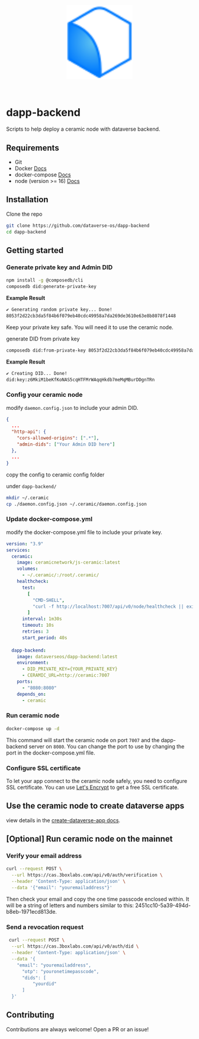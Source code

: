 <br/>
<p align="center">
<a href=" " target="_blank">
<img src="https://raw.githubusercontent.com/dataverse-os/create-dataverse-app/main/logo.svg" width="180" alt="Dataverse logo">
</a >
</p >
<br/>

# dapp-backend

Scripts to help deploy a ceramic node with dataverse backend.

## Requirements
- Git
- Docker [Docs](https://docs.docker.com/get-docker/)
- docker-compose [Docs](https://docs.docker.com/compose/install/)
- node (version >= 16) [Docs](https://nodejs.org/en/download/)

## Installation
Clone the repo

```bash
git clone https://github.com/dataverse-os/dapp-backend
cd dapp-backend
```

## Getting started

### Generate private key and Admin DID

```bash
npm install -g @composedb/cli
composedb did:generate-private-key
```
**Example Result**
```bash
✔ Generating random private key... Done!
8053f2d22cb3da5f84b6f079eb40cdc49958a7da269de3610e63e8b8078f1448
```

Keep your private key safe. You will need it to use the ceramic node.

generate DID from private key
```bash
composedb did:from-private-key 8053f2d22cb3da5f84b6f079eb40cdc49958a7da269de3610e63e8b8078f1448
```

**Example Result**
```bash
✔ Creating DID... Done!
did:key:z6MkiM1beKfKoNAS5cqHTFMrWAqqHkdb7meMqMBurDDgnTRn
```

### Config your ceramic node
modify ```daemon.config.json``` to include your admin DID.
```json
{
  ...
  "http-api": {
    "cors-allowed-origins": [".*"],
    "admin-dids": ["Your Admin DID here"]
  },
  ...
}

```

copy the config to ceramic config folder

under ```dapp-backend/```
```bash
mkdir ~/.ceramic
cp ./daemon.config.json ~/.ceramic/daemon.config.json
```

### Update docker-compose.yml

modify the docker-compose.yml file to include your private key.
```YAML
version: "3.9"
services:
  ceramic:
    image: ceramicnetwork/js-ceramic:latest
    volumes:
      - ~/.ceramic/:/root/.ceramic/
    healthcheck:
      test:
        [
          "CMD-SHELL",
          "curl -f http://localhost:7007/api/v0/node/healthcheck || exit 1"
        ]
      interval: 1m30s
      timeout: 10s
      retries: 3
      start_period: 40s

  dapp-backend:
    image: dataverseos/dapp-backend:latest
    environment:
      - DID_PRIVATE_KEY={YOUR_PRIVATE_KEY}
      - CERAMIC_URL=http://ceramic:7007
    ports:
      - "8080:8080"
    depends_on:
      - ceramic

```

### Run ceramic node

```bash
docker-compose up -d
```
This command will start the ceramic node on port `7007` and the dapp-backend server on `8080`. You can change the port to use by changing the port in the docker-compose.yml file.


### Configure SSL certificate
To let your app connect to the ceramic node safely, you need to configure SSL certificate. You can use [Let's Encrypt](https://letsencrypt.org/) to get a free SSL certificate.

## Use the ceramic node to create dataverse apps

view details in the [create-dataverse-app docs](https://github.com/dataverse-os/create-dataverse-app#readme).


## [Optional] Run ceramic node on the mainnet

### Verify your email address

```bash
curl --request POST \
  --url https://cas.3boxlabs.com/api/v0/auth/verification \
  --header 'Content-Type: application/json' \
  --data '{"email": "youremailaddress"}'
```
Then check your email and copy the one time passcode enclosed within. It will be a string of letters and numbers similar to this: 2451cc10-5a39-494d-b8eb-1971ecd813de.
### Send a revocation request
```bash
 curl --request POST \
  --url https://cas.3boxlabs.com/api/v0/auth/did \
  --header 'Content-Type: application/json' \
  --data '{
    "email": "youremailaddress",
      "otp": "youronetimepasscode",
      "dids": [
          "yourdid"
      ]
  }'
  ```

## Contributing

Contributions are always welcome! Open a PR or an issue!